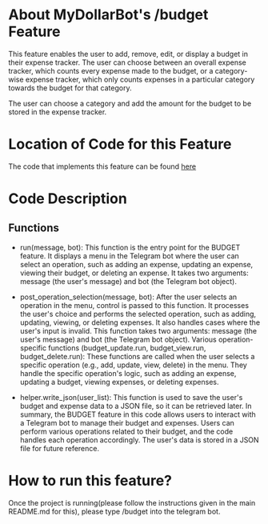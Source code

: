 # About MyDollarBot's /budget Feature
This feature enables the user to add, remove, edit, or display a budget in their expense tracker. The user can choose between an overall expense tracker, which counts every expense made to the budget, or a category-wise expense tracker, which only counts expenses in a particular category towards the budget for that category.

The user can choose a category and add the amount for the budget to be stored in the expense tracker.

# Location of Code for this Feature
The code that implements this feature can be found [here](https://github.com/shonilbhide/dollar_bot/blob/Issue_92_Documentation/code/budget.py)

# Code Description
## Functions

- run(message, bot):
This function is the entry point for the BUDGET feature.
It displays a menu in the Telegram bot where the user can select an operation, such as adding an expense, updating an expense, viewing their budget, or deleting an expense.
It takes two arguments: message (the user's message) and bot (the Telegram bot object).

- post_operation_selection(message, bot):
After the user selects an operation in the menu, control is passed to this function.
It processes the user's choice and performs the selected operation, such as adding, updating, viewing, or deleting expenses.
It also handles cases where the user's input is invalid.
This function takes two arguments: message (the user's message) and bot (the Telegram bot object).
Various operation-specific functions (budget_update.run, budget_view.run, budget_delete.run):
These functions are called when the user selects a specific operation (e.g., add, update, view, delete) in the menu.
They handle the specific operation's logic, such as adding an expense, updating a budget, viewing expenses, or deleting expenses.

- helper.write_json(user_list):
This function is used to save the user's budget and expense data to a JSON file, so it can be retrieved later.
In summary, the BUDGET feature in this code allows users to interact with a Telegram bot to manage their budget and expenses. Users can perform various operations related to their budget, and the code handles each operation accordingly. The user's data is stored in a JSON file for future reference.


# How to run this feature?
Once the project is running(please follow the instructions given in the main README.md for this), please type /budget into the telegram bot.
